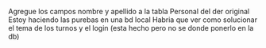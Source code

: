 Agregue los campos nombre y apellido a la tabla Personal del der original
Estoy haciendo las purebas en una bd local
Habria que ver como solucionar el tema de los turnos y el login (esta hecho pero no se donde ponerlo en la db)
